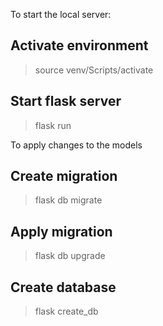 To start the local server:

## Activate environment

> source venv/Scripts/activate

## Start flask server

> flask run

To apply changes to the models

## Create migration

> flask db migrate

## Apply migration

> flask db upgrade

## Create database

> flask create_db
